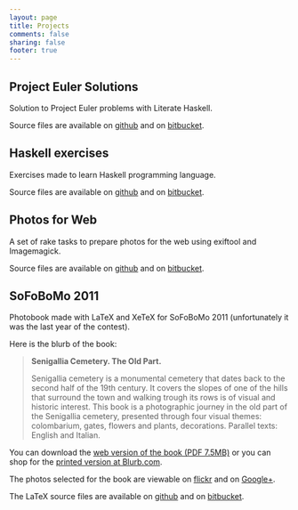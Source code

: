 ```yaml
---
layout: page
title: Projects
comments: false
sharing: false
footer: true
---
```


Project Euler Solutions
-----------------------
Solution to Project Euler problems with Literate Haskell.

Source files are available on
[github](https://github.com/maurotrb/mt-euler "mt-euler on github")
and on
[bitbucket](https://bitbucket.org/maurotrb/mt-euler "mt-euler on bitbucket").

Haskell exercises
-----------------
Exercises made to learn Haskell programming language.

Source files are available on
[github](https://github.com/maurotrb/hs-exercises "hs-exercises on github")
and on
[bitbucket](https://bitbucket.org/maurotrb/hs-exercises "hs-exercises on bitbucket").

Photos for Web
--------------
A set of rake tasks to prepare photos for the web using exiftool and Imagemagick.

Source files are available on
[github](https://github.com/maurotrb/photos4web "photos4web on github")
and on
[bitbucket](https://bitbucket.org/maurotrb/photos4web "photos4web on bitbucket").

SoFoBoMo 2011
-------------
Photobook made with LaTeX and XeTeX for SoFoBoMo 2011 (unfortunately it was
the last year of the contest).

Here is the blurb of the book:
> __Senigallia Cemetery. The Old Part.__
> 
> Senigallia cemetery is a monumental cemetery that dates back to the second
> half of the 19th century. It covers the slopes of one of the hills that
> surround the town and walking trough its rows is of visual and historic
> interest. This book is a photographic journey in the old part of the
> Senigallia cemetery, presented through four visual themes: colombarium, gates,
> flowers and plants, decorations. Parallel texts: English and Italian.

You can download the
[web version of the book (PDF 7.5MB)](/downloads/documents/mt-sofobomo11.pdf "Senigallia Cemetery Book - Web version")
or you can shop for the
[printed version at Blurb.com](http://www.blurb.com/bookstore/detail/2475140 "Senigallia Cemetery Book at Blurb").

The photos selected for the book are viewable on
[flickr](http://www.flickr.com/photos/maurot/sets/72157627502290161/ "Senigallia Cemetery photos on flickr")
and on
[Google+](https://plus.google.com/u/0/photos/100820707243557656600/albums/5649379085197453729 "Senigallia Cemetery photos on Google+").

The LaTeX source files are available on
[github](https://github.com/maurotrb/sofobomo2011 "SoFoBoMo2011 on github")
and on
[bitbucket](https://bitbucket.org/maurotrb/sofobomo2011 "SoFoBoMo2011 on bitbucket").
